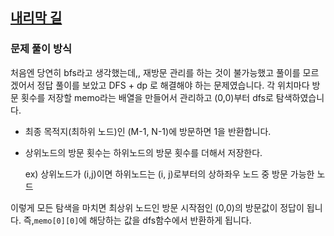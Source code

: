 ## [내리막 길](https://www.acmicpc.net/problem/1520)
### 문제 풀이 방식
처음엔 당연히 bfs라고 생각했는데,, 재방문 관리를 하는 것이 불가능했고 풀이를 모르겠어서 정답 풀이를 보았고 DFS + dp 로 해결해야 하는 문제였습니다.
각 위치마다 방문 횟수를 저장할 memo라는 배열을 만들어서 관리하고 (0,0)부터 dfs로 탐색하였습니다.
- 최종 목적지(최하위 노드)인 (M-1, N-1)에 방문하면 1을 반환합니다.
- 상위노드의 방문 횟수는 하위노드의 방문 횟수를 더해서 저장한다.

    ex) 상위노드가 (i,j)이면 하위노드는 (i, j)로부터의 상하좌우 노드 중 방문 가능한 노드

이렇게 모든 탐색을 마치면 최상위 노드인 방문 시작점인 (0,0)의 방문값이 정답이 됩니다.
즉,`memo[0][0]`에 해당하는 값을 dfs함수에서 반환하게 됩니다.
